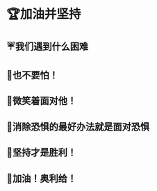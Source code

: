 # **🏆加油并坚持**

## **☔我们遇到什么困难**

## **🤗也不要怕！**

## **🤪微笑着面对他！**

## **👊消除恐惧的最好办法就是面对恐惧**

## **💪坚持才是胜利！**

## **🤜加油！奥利给！**
